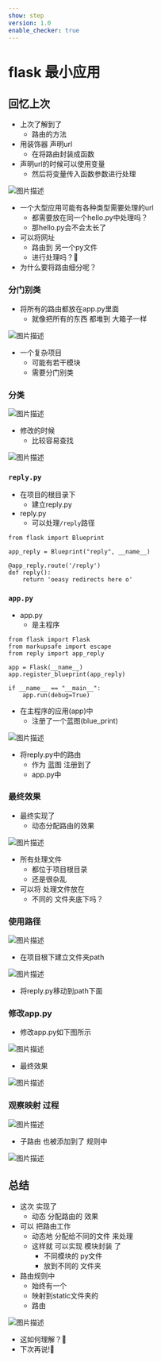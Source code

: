 ```yaml
---
show: step
version: 1.0
enable_checker: true
---
```


# flask 最小应用

## 回忆上次

- 上次了解到了
	- 路由的方法
- 用装饰器 声明url
	- 在将路由封装成函数
- 声明url的时候可以使用变量
	- 然后将变量传入函数参数进行处理

![图片描述](https://doc.shiyanlou.com/courses/uid1190679-20230427-1682589364258)

- 一个大型应用可能有各种类型需要处理的url
	- 都需要放在同一个hello.py中处理吗？
	- 那hello.py会不会太长了
- 可以将网址
	- 路由到 另一个py文件
	- 进行处理吗？🤔
- 为什么要将路由细分呢？

### 分门别类

- 将所有的路由都放在app.py里面
	- 就像把所有的东西 都堆到 大箱子一样

![图片描述](https://doc.shiyanlou.com/courses/uid1190679-20240721-1721526897884)

- 一个复杂项目
	- 可能有若干模块
	- 需要分门别类

### 分类

![图片描述](https://doc.shiyanlou.com/courses/uid1190679-20240721-1721526769405)

- 修改的时候
	- 比较容易查找

![图片描述](https://doc.shiyanlou.com/courses/uid1190679-20240721-1721526752185)

### `reply.py`

- 在项目的根目录下
	- 建立reply.py
- reply.py
	- 可以处理`/reply`路径

```
from flask import Blueprint

app_reply = Blueprint("reply", __name__)

@app_reply.route('/reply')
def reply():
    return 'oeasy redirects here o'
```

### `app.py`

- app.py
	- 是主程序

```
from flask import Flask
from markupsafe import escape
from reply import app_reply

app = Flask(__name__)
app.register_blueprint(app_reply)

if __name__ == "__main__":
    app.run(debug=True)
```

- 在主程序的应用(app)中
	- 注册了一个蓝图(blue_print)

![图片描述](https://doc.shiyanlou.com/courses/uid1190679-20230427-1682587308344)

- 将reply.py中的路由
	- 作为 蓝图 注册到了 
	- app.py中


### 最终效果

- 最终实现了
	- 动态分配路由的效果

![图片描述](https://doc.shiyanlou.com/courses/uid1190679-20230123-1674463967979)

- 所有处理文件 
	- 都位于项目根目录
	- 还是很杂乱
- 可以将 处理文件放在
	- 不同的 文件夹底下吗？

### 使用路径

![图片描述](https://doc.shiyanlou.com/courses/uid1190679-20240402-1712045075818)

- 在项目根下建立文件夹path

![图片描述](https://doc.shiyanlou.com/courses/uid1190679-20240402-1712045117287)

- 将reply.py移动到path下面

### 修改app.py

- 修改app.py如下图所示

![图片描述](https://doc.shiyanlou.com/courses/uid1190679-20230427-1682589866939)

- 最终效果

![图片描述](https://doc.shiyanlou.com/courses/uid1190679-20230204-1675474048653)

### 观察映射 过程

![图片描述](https://doc.shiyanlou.com/courses/uid1190679-20230427-1682589890521)

- 子路由 也被添加到了 规则中

![图片描述](https://doc.shiyanlou.com/courses/uid1190679-20230204-1675474452955)

## 总结

- 这次 实现了
	- 动态 分配路由的 效果
- 可以 把路由工作 
	- 动态地 分配给不同的文件 来处理
	- 这样就 可以实现 模块封装 了
		- 不同模块的 py文件
		- 放到不同的 文件夹
- 路由规则中 
	- 始终有一个
	- 映射到static文件夹的
	- 路由

![图片描述](https://doc.shiyanlou.com/courses/uid1190679-20230204-1675474452955)

- 这如何理解？🤔
- 下次再说!👋